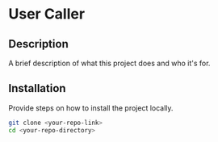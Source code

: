 # User Caller

## Description

A brief description of what this project does and who it's for.

## Installation

Provide steps on how to install the project locally.

```bash
git clone <your-repo-link>
cd <your-repo-directory>
```
